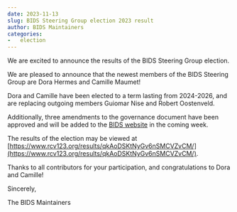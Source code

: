 ```yaml
---
date: 2023-11-13
slug: BIDS Steering Group election 2023 result
author: BIDS Maintainers
categories:
-   election
---
```


We are excited to announce the results of the BIDS Steering Group election.

<!-- more -->

We are pleased to announce that the newest members of the BIDS Steering Group are Dora Hermes and Camille Maumet!

Dora and Camille have been elected to a term lasting from 2024-2026, and are replacing outgoing members Guiomar Nise and Robert Oostenveld.

Additionally, three amendments to the governance document have been approved and will be added to the [BIDS website](https://bids.neuroimaging.io/governance.html) in the coming week.

The results of the election may be viewed at [https://www.rcv123.org/results/qkAoDSKtNyGv6nSMCVZvCM/](https://www.rcv123.org/results/qkAoDSKtNyGv6nSMCVZvCM/).

Thanks to all contributors for your participation, and congratulations to Dora and Camille!

Sincerely,

The BIDS Maintainers

